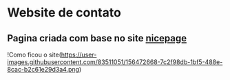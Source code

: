 # Website de contato

## Pagina criada com base no site [nicepage](https://nicepage.com/website-templates/preview/i-am-freelance-graphic-designer-105166?device=desktop)

!Como ficou o site(https://user-images.githubusercontent.com/83511051/156472668-7c2f98db-1bf5-488e-8cac-b2c61e29d3a4.png)
